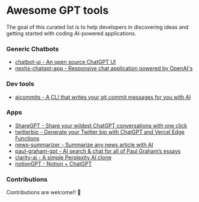 # Awesome GPT tools

The goal of this curated list is to help developers in discovering ideas and getting started with coding AI-powered applications.

### Generic Chatbots

- [chatbot-ui - An open source ChatGPT UI](https://github.com/mckaywrigley/chatbot-ui)
- [nextjs-chatgpt-app - Responsive chat application powered by OpenAI's](https://github.com/enricoros/nextjs-chatgpt-app)


### Dev tools

- [aicommits - A CLI that writes your git commit messages for you with AI](https://github.com/Nutlope/aicommits)


### Apps

- [ShareGPT - Share your wildest ChatGPT conversations with one click](https://github.com/domeccleston/sharegpt)
- [twitterbio - Generate your Twitter bio with ChatGPT and Vercel Edge Functions](https://github.com/Nutlope/twitterbio)
- [news-summarizer - Summarize any news article with AI](https://github.com/Nutlope/news-summarizer)
- [paul-graham-gpt - AI search & chat for all of Paul Graham’s essays](https://github.com/mckaywrigley/paul-graham-gpt)
- [clarity-ai - A simple Perplexity AI clone](https://github.com/mckaywrigley/clarity-ai)
- [notionGPT - Notion + ChatGPT]()



### Contributions

Contributions are welcome!! 💪